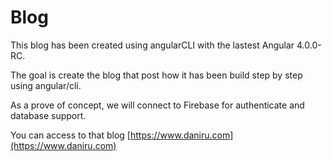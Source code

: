 # Blog

This blog has been created using angularCLI with the lastest Angular 4.0.0-RC.

The goal is create the blog that post how it has been build step by step using angular/cli.

As a prove of concept, we will connect to Firebase for authenticate and database support.

You can access to that blog [https://www.daniru.com](https://www.daniru.com)


